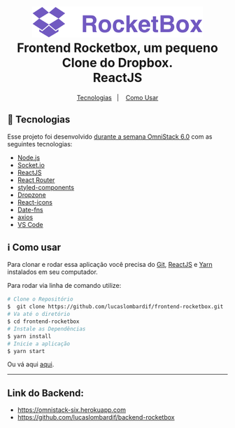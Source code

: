 <h1 align="center">
    <img alt="RocketBox" src="https://github.com/lucaslombardif/frontend-rocketbox/blob/master/src/assets/logo.svg?sanitize=true" />
    <br>
    Frontend Rocketbox, um pequeno Clone do Dropbox. <br />
    ReactJS
</h1>

<h4 align="center">

</h4>

<p align="center">
  <a href="#rocket-technologies">Tecnologias</a>&nbsp;&nbsp;&nbsp;|&nbsp;&nbsp;&nbsp;
  <a href="#information_source-how-to-use">Como Usar</a>
</p>

## :rocket: Tecnologias

Esse projeto foi desenvolvido [durante a semana OmniStack 6.0](https://rocketseat.com.br) com as seguintes tecnologias:

-  [Node.js][nodejs]
-  [Socket.io](https://socket.io/)
-  [ReactJS](https://reactjs.org/)
-  [React Router](https://github.com/ReactTraining/react-router)
-  [styled-components](https://www.styled-components.com/)
-  [Dropzone](https://github.com/react-dropzone/react-dropzone)
-  [React-icons](https://www.npmjs.com/package/react-icons)
-  [Date-fns](https://date-fns.org/)
-  [axios](https://github.com/axios/axios)
-  [VS Code][vc]

## :information_source: Como usar

Para clonar e rodar essa aplicação você precisa do [Git](https://git-scm.com), [ReactJS][reactjs] e [Yarn][yarn] instalados em seu computador. 

Para rodar via linha de comando utilize: 

```bash
# Clone o Repositório
$  git clone https://github.com/lucaslombardif/frontend-rocketbox.git
# Va até o diretório
$ cd frontend-rocketbox
# Instale as Dependências
$ yarn install
# Inicie a aplicação 
$ yarn start
```
Ou vá aqui [aqui](https://rocketbox.lucaslombardif.codes).

[nodejs]: https://nodejs.org/en/
[reactjs]: https://pt-br.reactjs.org/
[yarn]: https://yarnpkg.com/
[vc]: https://code.visualstudio.com/

---------

## Link do Backend: 

 - https://omnistack-six.herokuapp.com
 - https://github.com/lucaslombardif/backend-rocketbox
 
